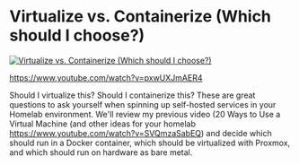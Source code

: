 # Virtualize vs. Containerize (Which should I choose?)

[![Virtualize vs. Containerize (Which should I choose?)](https://img.youtube.com/vi/pxwUXJmAER4/0.jpg)](https://www.youtube.com/watch?v=pxwUXJmAER4 "Virtualize vs. Containerize (Which should I choose?)")

https://www.youtube.com/watch?v=pxwUXJmAER4


Should I virtualize this?  Should I containerize this?  These are great questions to ask yourself when spinning up self-hosted services in your Homelab environment.  We'll review my previous video (20 Ways to Use a Virtual Machine (and other ideas for your homelab https://www.youtube.com/watch?v=SVQmzaSabEQ) and decide which should run in a Docker container, which should be virtualized with Proxmox, and which should run on hardware as bare metal. 

